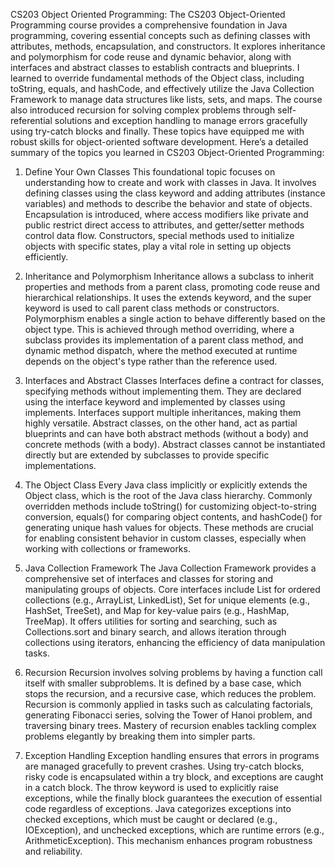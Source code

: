 CS203 Object Oriented Programming: 
The CS203 Object-Oriented Programming course provides a comprehensive foundation in Java programming, covering essential concepts such as defining classes with attributes, methods, encapsulation, and constructors. It explores inheritance and polymorphism for code reuse and dynamic behavior, along with interfaces and abstract classes to establish contracts and blueprints. I learned to override fundamental methods of the Object class, including toString, equals, and hashCode, and effectively utilize the Java Collection Framework to manage data structures like lists, sets, and maps. The course also introduced recursion for solving complex problems through self-referential solutions and exception handling to manage errors gracefully using try-catch blocks and finally. These topics have equipped me with robust skills for object-oriented software development.
Here’s a detailed summary of the topics you learned in CS203 Object-Oriented Programming:
1. Define Your Own Classes
This foundational topic focuses on understanding how to create and work with classes in Java. It involves defining classes using the class keyword and adding attributes (instance variables) and methods to describe the behavior and state of objects. Encapsulation is introduced, where access modifiers like private and public restrict direct access to attributes, and getter/setter methods control data flow. Constructors, special methods used to initialize objects with specific states, play a vital role in setting up objects efficiently.

2. Inheritance and Polymorphism
Inheritance allows a subclass to inherit properties and methods from a parent class, promoting code reuse and hierarchical relationships. It uses the extends keyword, and the super keyword is used to call parent class methods or constructors. Polymorphism enables a single action to behave differently based on the object type. This is achieved through method overriding, where a subclass provides its implementation of a parent class method, and dynamic method dispatch, where the method executed at runtime depends on the object's type rather than the reference used.

3. Interfaces and Abstract Classes
Interfaces define a contract for classes, specifying methods without implementing them. They are declared using the interface keyword and implemented by classes using implements. Interfaces support multiple inheritances, making them highly versatile. Abstract classes, on the other hand, act as partial blueprints and can have both abstract methods (without a body) and concrete methods (with a body). Abstract classes cannot be instantiated directly but are extended by subclasses to provide specific implementations.

4. The Object Class
Every Java class implicitly or explicitly extends the Object class, which is the root of the Java class hierarchy. Commonly overridden methods include toString() for customizing object-to-string conversion, equals() for comparing object contents, and hashCode() for generating unique hash values for objects. These methods are crucial for enabling consistent behavior in custom classes, especially when working with collections or frameworks.

5. Java Collection Framework
The Java Collection Framework provides a comprehensive set of interfaces and classes for storing and manipulating groups of objects. Core interfaces include List for ordered collections (e.g., ArrayList, LinkedList), Set for unique elements (e.g., HashSet, TreeSet), and Map for key-value pairs (e.g., HashMap, TreeMap). It offers utilities for sorting and searching, such as Collections.sort and binary search, and allows iteration through collections using iterators, enhancing the efficiency of data manipulation tasks.

6. Recursion
Recursion involves solving problems by having a function call itself with smaller subproblems. It is defined by a base case, which stops the recursion, and a recursive case, which reduces the problem. Recursion is commonly applied in tasks such as calculating factorials, generating Fibonacci series, solving the Tower of Hanoi problem, and traversing binary trees. Mastery of recursion enables tackling complex problems elegantly by breaking them into simpler parts.

7. Exception Handling
Exception handling ensures that errors in programs are managed gracefully to prevent crashes. Using try-catch blocks, risky code is encapsulated within a try block, and exceptions are caught in a catch block. The throw keyword is used to explicitly raise exceptions, while the finally block guarantees the execution of essential code regardless of exceptions. Java categorizes exceptions into checked exceptions, which must be caught or declared (e.g., IOException), and unchecked exceptions, which are runtime errors (e.g., ArithmeticException). This mechanism enhances program robustness and reliability.
